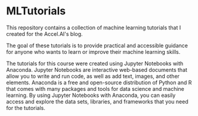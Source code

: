 # MLTutorials
This repository contains a collection of machine learning tutorials that I created for the Accel.AI's blog.

The goal of these tutorials is to provide practical and accessible guidance for anyone who wants to learn or improve their machine learning skills.


The tutorials for this course were created using Jupyter Notebooks with Anaconda. Jupyter Notebooks are interactive web-based documents that allow you to write and run code, as well as add text, images, and other elements. Anaconda is a free and open-source distribution of Python and R that comes with many packages and tools for data science and machine learning. By using Jupyter Notebooks with Anaconda, you can easily access and explore the data sets, libraries, and frameworks that you need for the tutorials.
